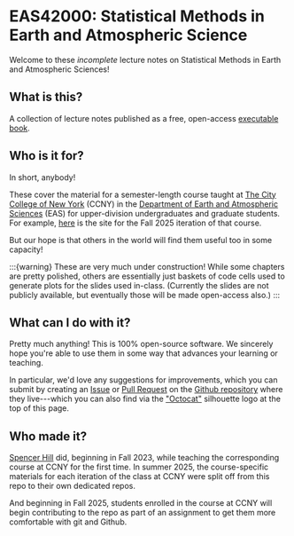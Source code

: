 # EAS42000: Statistical Methods in Earth and Atmospheric Science

Welcome to these *incomplete* lecture notes on Statistical Methods in Earth and Atmospheric Sciences!

## What is this?
A collection of lecture notes published as a free, open-access [executable book](https://executablebooks.org/).

## Who is it for?
In short, anybody!

These cover the material for a semester-length course taught at [The City College of New York](https://www.ccny.cuny.edu/) (CCNY) in the [Department of Earth and Atmospheric Sciences](https://www.ccny.cuny.edu/eas) (EAS) for upper-division undergraduates and graduate students.  For example, [here](https://spencerahill.github.io/25f-stat-methods-course/home.html) is the site for the Fall 2025 iteration of that course.

But our hope is that others in the world will find them useful too in some capacity!

:::{warning}
These are very much under construction!  While some chapters are pretty polished, others are essentially just baskets of code cells used to generate plots for the slides used in-class.  (Currently the slides are not publicly available, but eventually those will be made open-access also.) 
:::

## What can I do with it?
Pretty much anything!  This is 100% open-source software.  We sincerely hope you're able to use them in some way that advances your learning or teaching. 

In particular, we'd love any suggestions for improvements, which you can submit by creating an [Issue](https://github.com/spencerahill/stat-methods-book/issues) or [Pull Request](https://github.com/spencerahill/stat-methods-book/pulls) on the [Github repository](https://github.com/spencerahill/stat-methods-book) where they live---which you can also find via the ["Octocat"](https://octodex.github.com/original/) silhouette logo at the top of this page.

## Who made it?
[Spencer Hill](https://shill.ccny.cuny.edu/) did, beginning in Fall 2023, while teaching the corresponding course at CCNY for the first time.  In summer 2025, the course-specific materials for each iteration of the class at CCNY were split off from this repo to their own dedicated repos.  

And beginning in Fall 2025, students enrolled in the course at CCNY will begin contributing to the repo as part of an assignment to get them more comfortable with git and Github.  
